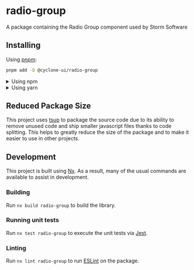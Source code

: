 <!-- START header -->
<!-- END header -->

# radio-group

A package containing the Radio Group component used by Storm Software

<!-- START doctoc -->
<!-- END doctoc -->

## Installing

Using [pnpm](http://pnpm.io):

```bash
pnpm add -D @cyclone-ui/radio-group
```

<details>
  <summary>Using npm</summary>

```bash
npm install -D @cyclone-ui/radio-group
```

</details>

<details>
  <summary>Using yarn</summary>

```bash
yarn add -D @cyclone-ui/radio-group
```

</details>

## Reduced Package Size

This project uses [tsup](https://tsup.egoist.dev/) to package the source code due to its ability to remove unused code and ship smaller javascript files thanks to code splitting. This helps to greatly reduce the size of the package and to make it easier to use in other projects.

## Development

This project is built using [Nx](https://nx.dev). As a result, many of the usual commands are available to assist in development.

### Building

Run `nx build radio-group` to build the library.

### Running unit tests

Run `nx test radio-group` to execute the unit tests via [Jest](https://jestjs.io).

### Linting

Run `nx lint radio-group` to run [ESLint](https://eslint.org/) on the package.

<!-- START footer -->
<!-- END footer -->
